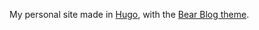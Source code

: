 My personal site made in [Hugo](https://gohugo.io/), with the [Bear Blog theme](https://github.com/janraasch/hugo-bearblog).